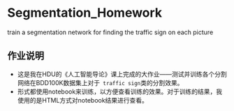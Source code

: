 # Segmentation_Homework
train a segmentation network for finding the traffic sign on each picture

## 作业说明
- 这是我在HDU的《人工智能导论》课上完成的大作业——测试并训练各个分割网络在BDD100K数据集上对于` traffic sign`类的分割效果。
- 形式都使用notebook来训练，以方便查看训练的效果。对于训练的结果，我使用的是HTML方式对notebook结果进行查看。
